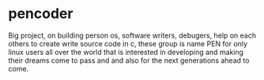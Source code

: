 # pencoder
Big project, on building person os, software writers, debugers, help on each others to create write source code in c, these group is name PEN for only linux users all over the world that is interested in developing and making their dreams come to pass and and also for the next generations ahead to come.
